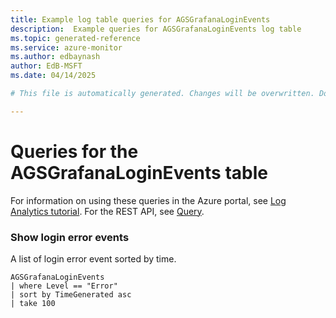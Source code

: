 ```yaml
---
title: Example log table queries for AGSGrafanaLoginEvents
description:  Example queries for AGSGrafanaLoginEvents log table
ms.topic: generated-reference
ms.service: azure-monitor
ms.author: edbaynash
author: EdB-MSFT
ms.date: 04/14/2025

# This file is automatically generated. Changes will be overwritten. Do not change this file directly. 

---
```


# Queries for the AGSGrafanaLoginEvents table

For information on using these queries in the Azure portal, see [Log Analytics tutorial](/azure/azure-monitor/logs/log-analytics-tutorial). For the REST API, see [Query](/rest/api/loganalytics/query).


### Show login error events  


A list of login error event sorted by time.  

```query
AGSGrafanaLoginEvents
| where Level == "Error"
| sort by TimeGenerated asc
| take 100
```

